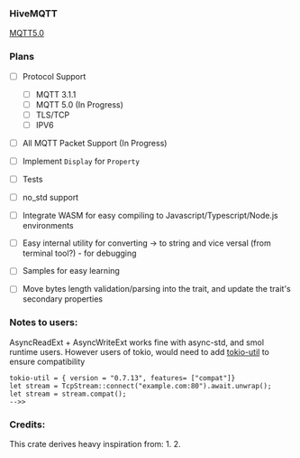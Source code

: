 ### HiveMQTT
[MQTT5.0](https://docs.oasis-open.org/mqtt/mqtt/v5.0/mqtt-v5.0.html)

### Plans
- [ ] Protocol Support
    - [ ] MQTT 3.1.1
    - [ ] MQTT 5.0 (In Progress)
    - [ ] TLS/TCP
    - [ ] IPV6
- [ ] All MQTT Packet Support (In Progress)
- [ ] Implement `Display` for `Property`
- [ ] Tests
- [ ] no_std support
- [ ] Integrate WASM for easy compiling to Javascript/Typescript/Node.js environments
- [ ] Easy internal utility for converting -> to string and vice versal (from terminal tool?) - for debugging
- [ ] Samples for easy learning
- [ ] Move bytes length validation/parsing into the trait, and update the trait's secondary properties




### Notes to users:
AsyncReadExt + AsyncWriteExt works fine with async-std, and smol runtime users. However users of tokio, would need to add [tokio-util](crates.io/crates/tokio_util) to ensure compatibility

```tokio
tokio-util = { version = "0.7.13", features= ["compat"]}
let stream = TcpStream::connect("example.com:80").await.unwrap();
let stream = stream.compat();
-->>
```


### Credits:
This crate derives heavy inspiration from:
1. 
2. 